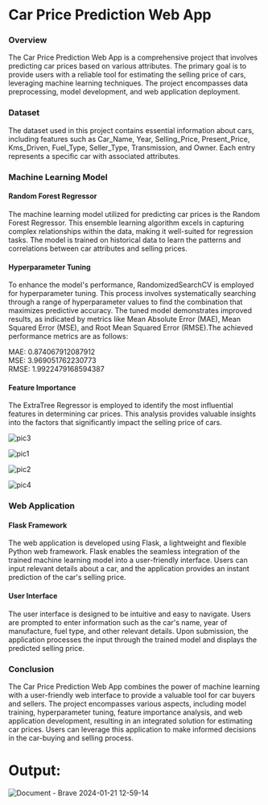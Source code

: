 # Car Price Prediction Web App

### Overview

The Car Price Prediction Web App is a comprehensive project that involves predicting car prices based on various attributes. The primary goal is to provide users with a reliable tool for estimating the selling price of cars, leveraging machine learning techniques. The project encompasses data preprocessing, model development, and web application deployment.

### Dataset

The dataset used in this project contains essential information about cars, including features such as Car_Name, Year, Selling_Price, Present_Price, Kms_Driven, Fuel_Type, Seller_Type, Transmission, and Owner. Each entry represents a specific car with associated attributes.

### Machine Learning Model

#### Random Forest Regressor

The machine learning model utilized for predicting car prices is the Random Forest Regressor. This ensemble learning algorithm excels in capturing complex relationships within the data, making it well-suited for regression tasks. The model is trained on historical data to learn the patterns and correlations between car attributes and selling prices.

#### Hyperparameter Tuning

To enhance the model's performance, RandomizedSearchCV is employed for hyperparameter tuning. This process involves systematically searching through a range of hyperparameter values to find the combination that maximizes predictive accuracy. The tuned model demonstrates improved results, as indicated by metrics like Mean Absolute Error (MAE), Mean Squared Error (MSE), and Root Mean Squared Error (RMSE).The achieved performance metrics are as follows:

MAE: 0.874067912087912    
MSE: 3.969051762230773    
RMSE: 1.9922479168594387    

#### Feature Importance

The ExtraTree Regressor is employed to identify the most influential features in determining car prices. This analysis provides valuable insights into the factors that significantly impact the selling price of cars.

![pic3](https://github.com/samagra44/car_price_prediction/assets/77968722/49240d35-1103-4e7a-b1e5-cded5efc7cde)

![pic1](https://github.com/samagra44/car_price_prediction/assets/77968722/bfb371db-6d72-49ee-a0a5-20b7a3cc7b84)

![pic2](https://github.com/samagra44/car_price_prediction/assets/77968722/21282ebb-b075-4d89-9d48-c68a3e884d0d)

![pic4](https://github.com/samagra44/car_price_prediction/assets/77968722/8ac4c058-aa72-4303-8a52-571e0f6e5140)


### Web Application

#### Flask Framework

The web application is developed using Flask, a lightweight and flexible Python web framework. Flask enables the seamless integration of the trained machine learning model into a user-friendly interface. Users can input relevant details about a car, and the application provides an instant prediction of the car's selling price.

#### User Interface

The user interface is designed to be intuitive and easy to navigate. Users are prompted to enter information such as the car's name, year of manufacture, fuel type, and other relevant details. Upon submission, the application processes the input through the trained model and displays the predicted selling price.

### Conclusion

The Car Price Prediction Web App combines the power of machine learning with a user-friendly web interface to provide a valuable tool for car buyers and sellers. The project encompasses various aspects, including model training, hyperparameter tuning, feature importance analysis, and web application development, resulting in an integrated solution for estimating car prices. Users can leverage this application to make informed decisions in the car-buying and selling process.

# Output:

![Document - Brave 2024-01-21 12-59-14](https://github.com/samagra44/car_price_prediction/assets/77968722/52ac2e7c-47ee-4425-8246-854840352f77)

